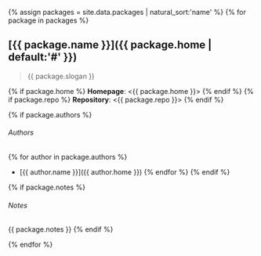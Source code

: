 {% assign packages = site.data.packages | natural_sort:'name' %}
{% for package in packages %}
## [{{ package.name }}]({{ package.home | default:'#' }})

> {{ package.slogan }}

{% if package.home %}
**Homepage**: <{{ package.home }}>
{% endif %}
{% if package.repo %}
**Repository**: <{{ package.repo }}>
{% endif %}

{% if package.authors %}
###### Authors
{% for author in package.authors %}
- [{{ author.name }}]({{ author.home }})
{% endfor %}
{% endif %}

{% if package.notes %}
###### Notes
{{ package.notes }}
{% endif %}

{% endfor %}

